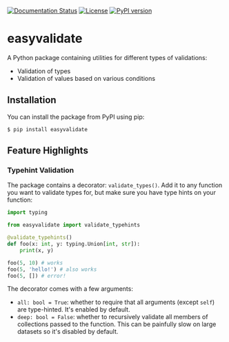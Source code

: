 [![Documentation Status](https://readthedocs.org/projects/easyvalidate/badge/?version=latest)](https://easyvalidate.readthedocs.io/en/latest)
[![License](https://img.shields.io/pypi/l/easyvalidate)](https://github.com/mtmk-ee/easyvalidate/blob/develop/LICENSE)
[![PyPI version](https://img.shields.io/pypi/v/easyvalidate)](https://pypi.org/project/easyvalidate/)

# easyvalidate

A Python package containing utilities for different types of validations:

- Validation of types
- Validation of values based on various conditions


## Installation

You can install the package from PyPI using pip:

```
$ pip install easyvalidate
```

## Feature Highlights

### Typehint Validation
The package contains a decorator: `validate_types()`. Add it to any
function you want to validate types for, but make sure you have type hints
on your function:

```py
import typing

from easyvalidate import validate_typehints

@validate_typehints()
def foo(x: int, y: typing.Union[int, str]):
    print(x, y)

foo(5, 10) # works
foo(5, 'hello!') # also works
foo(5, []) # error!
```

The decorator comes with a few arguments:
- `all: bool = True`: whether to require that all arguments (except `self`) are type-hinted. It's enabled by default.
- `deep: bool = False`: whether to recursively validate all members of collections passed to the function. This can be painfully slow on large datasets so it's disabled by default.

